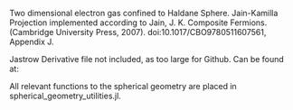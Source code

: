 Two dimensional electron gas confined to Haldane Sphere. Jain-Kamilla Projection implemented according to Jain, J. K. Composite Fermions. (Cambridge University Press, 2007). doi:10.1017/CBO9780511607561, Appendix J.


Jastrow Derivative file not included, as too large for Github. Can be found at: 

All relevant functions to the spherical geometry are placed in spherical_geometry_utilities.jl.

